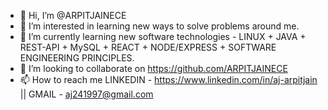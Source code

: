 - 👋 Hi, I’m @ARPITJAINECE
- 👀 I’m interested in learning new ways to solve problems around me.
- 🌱 I’m currently learning new software technologies - LINUX + JAVA + REST-API + MySQL + REACT + NODE/EXPRESS + SOFTWARE ENGINEERING PRINCIPLES.
- 💞️ I’m looking to collaborate on https://github.com/ARPITJAINECE
- 📫 How to reach me LINKEDIN - https://www.linkedin.com/in/aj-arpitjain || GMAIL - aj241997@gmail.com

<!---
ARPITJAINECE/ARPITJAINECE is a ✨ special ✨ repository because its `README.md` (this file) appears on your GitHub profile.
You can click the Preview link to take a look at your changes.
--->
